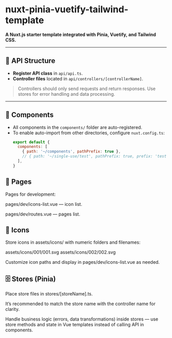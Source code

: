 # nuxt-pinia-vuetify-tailwind-template

**A Nuxt.js starter template integrated with Pinia, Vuetify, and Tailwind CSS.**

---

## 📁 API Structure

- **Register API class** in `api/api.ts`.
- **Controller files** located in `api/controllers/[controllerName]`.

> Controllers should only send requests and return responses. Use stores for error handling and data processing.

---

## 🧩 Components

- All components in the `components/` folder are auto-registered.
- To enable auto-import from other directories, configure `nuxt.config.ts`:
  ```js
  export default {
    components: [
      { path: '~/components', pathPrefix: true },
      // { path: '~/single-use/test', pathPrefix: true, prefix: 'test' },
    ],
  }

## 📄 Pages

Pages for development:

pages/dev/icons-list.vue — icon list.

pages/dev/routes.vue — pages list.

## 🎨 Icons

Store icons in assets/icons/ with numeric folders and filenames:

assets/icons/001/001.svg
assets/icons/002/002.svg

Customize icon paths and display in pages/dev/icons-list.vue as needed.

## 🗄️ Stores (Pinia)

Place store files in stores/[storeName].ts.

It’s recommended to match the store name with the controller name for clarity.

Handle business logic (errors, data transformations) inside stores — use store methods and state in Vue templates instead of calling API in components.

